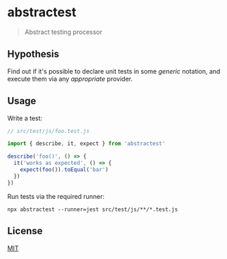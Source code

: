# abstractest
> Abstract testing processor

## Hypothesis
Find out if it's possible to declare unit tests in some _generic_ notation,
and execute them via any _appropriate_ provider.

## Usage
Write a test:
```ts
// src/test/js/foo.test.js

import { describe, it, expect } from 'abstractest'

describe('foo()', () => {
  it('works as expected', () => {
    expect(foo()).toEqual('bar')
  })
})
```
Run tests via the required runner:
```shell
npx abstractest --runner=jest src/test/js/**/*.test.js
```

## License
[MIT](./LICENSE)
